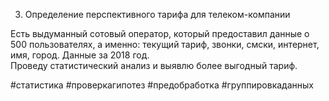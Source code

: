 
3. Определение перспективного тарифа для телеком-компании

Есть выдуманный сотовый оператор, который предоставил данные о 500 пользователях, а именно: текущий тариф, звонки, смски, интернет, имя, город. Данные за 2018 год.  
Проведу статистический анализ и выявлю более выгодный тариф.

#статистика #проверкагипотез #предобработка #группировкаданных 
